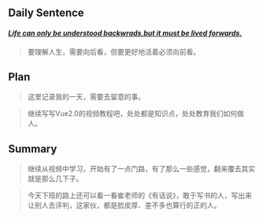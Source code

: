 ## **Daily Sentence**
#### <u>*Life can only be understood backwrads,but it must be lived forwards.*</u>
> 要理解人生，需要向后看，但要更好地活着必须向前看。

## **Plan**
>这里记录我的一天，需要去留意的事。

>继续写写Vue2.0的视频教程吧，处处都是知识点，处处教育我们如何做人。

## **Summary**
> 继续从视频中学习，开始有了一点门路，有了那么一些感觉，翻来覆去其实就是那么几下子。

> 今天下班的路上还可以看一看崔老师的《有话说》，敢于写书的人，写出来让别人去评判，这家伙，都是脸皮厚、差不多也算行的正的人。

